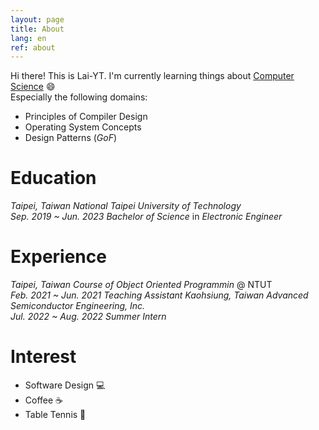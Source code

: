 ```yaml
---
layout: page
title: About
lang: en
ref: about
---
```


Hi there! This is Lai-YT. I'm currently learning things about [Computer Science](https://en.wikipedia.org/wiki/Computer_science) :smile: \
Especially the following domains:

- Principles of Compiler Design
- Operating System Concepts
- Design Patterns (*GoF*)

# Education

<span class="time-loc">
  <em>Taipei, Taiwan</em>
</span>
<em>National Taipei University of Technology</em>
<br>
<span class="time-loc">
  <em>Sep. 2019 ~ Jun. 2023</em>
</span>
<em>Bachelor of Science</em> in <em>Electronic Engineer</em>

# Experience

<span class="time-loc">
  <em>Taipei, Taiwan</em>
</span>
<em>Course of Object Oriented Programmin</em> @ NTUT
<br>
<span class="time-loc">
  <em>Feb. 2021 ~ Jun. 2021</em>
</span>
<em>Teaching Assistant</em>

<span class="time-loc">
  <em>Kaohsiung, Taiwan</em>
</span>
<em>Advanced Semiconductor Engineering, Inc.</em>
<br>
<span class="time-loc">
  <em>Jul. 2022 ~ Aug. 2022</em>
</span>
<em>Summer Intern</em>

# Interest

- Software Design :computer:
- Coffee :coffee:
- Table Tennis :ping_pong:

